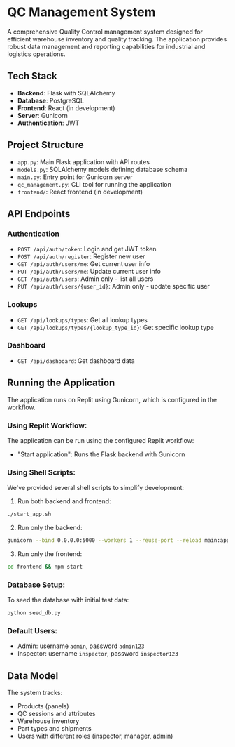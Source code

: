 # QC Management System

A comprehensive Quality Control management system designed for efficient warehouse inventory and quality tracking. The application provides robust data management and reporting capabilities for industrial and logistics operations.

## Tech Stack

- **Backend**: Flask with SQLAlchemy
- **Database**: PostgreSQL
- **Frontend**: React (in development)
- **Server**: Gunicorn
- **Authentication**: JWT

## Project Structure

- `app.py`: Main Flask application with API routes
- `models.py`: SQLAlchemy models defining database schema
- `main.py`: Entry point for Gunicorn server
- `qc_management.py`: CLI tool for running the application
- `frontend/`: React frontend (in development)

## API Endpoints

### Authentication
- `POST /api/auth/token`: Login and get JWT token
- `POST /api/auth/register`: Register new user
- `GET /api/auth/users/me`: Get current user info
- `PUT /api/auth/users/me`: Update current user info
- `GET /api/auth/users`: Admin only - list all users
- `PUT /api/auth/users/{user_id}`: Admin only - update specific user

### Lookups
- `GET /api/lookups/types`: Get all lookup types
- `GET /api/lookups/types/{lookup_type_id}`: Get specific lookup type

### Dashboard
- `GET /api/dashboard`: Get dashboard data

## Running the Application

The application runs on Replit using Gunicorn, which is configured in the workflow.

### Using Replit Workflow:
The application can be run using the configured Replit workflow:
- "Start application": Runs the Flask backend with Gunicorn

### Using Shell Scripts:
We've provided several shell scripts to simplify development:

1. Run both backend and frontend:
```bash
./start_app.sh
```

2. Run only the backend:
```bash
gunicorn --bind 0.0.0.0:5000 --workers 1 --reuse-port --reload main:app
```

3. Run only the frontend:
```bash
cd frontend && npm start
```

### Database Setup:
To seed the database with initial test data:
```bash
python seed_db.py
```

### Default Users:
- Admin: username `admin`, password `admin123`
- Inspector: username `inspector`, password `inspector123`

## Data Model

The system tracks:
- Products (panels)
- QC sessions and attributes
- Warehouse inventory
- Part types and shipments
- Users with different roles (inspector, manager, admin)
